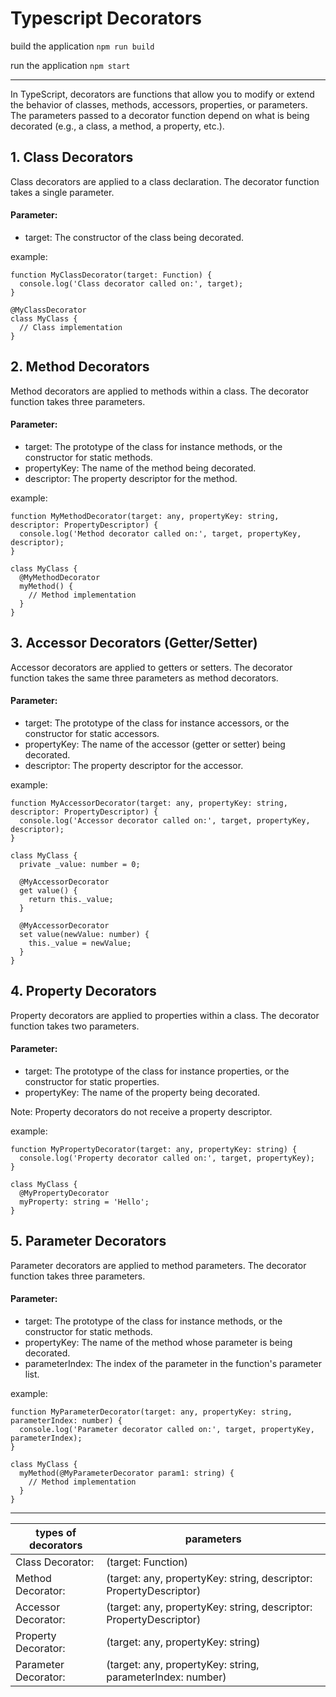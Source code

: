 # Typescript Decorators

build the application
`npm run build`

run the application
`npm start`


***

In TypeScript, decorators are functions that allow you to modify or extend the behavior of classes, methods, accessors, properties, or parameters. The parameters passed to a decorator function depend on what is being decorated (e.g., a class, a method, a property, etc.).

## 1. Class Decorators

Class decorators are applied to a class declaration. The decorator function takes a single parameter.

#### Parameter:
<ul>
  <li>target: The constructor of the class being decorated.</li>
</ul>

example:

```
function MyClassDecorator(target: Function) {
  console.log('Class decorator called on:', target);
}

@MyClassDecorator
class MyClass {
  // Class implementation
}
```

## 2. Method Decorators
Method decorators are applied to methods within a class. The decorator function takes three parameters.

#### Parameter:
<ul>
  <li>target: The prototype of the class for instance methods, or the constructor for static methods.</li>
  <li> propertyKey: The name of the method being decorated. </li>
   <li> descriptor: The property descriptor for the method. </li>
</ul>

example:
```
function MyMethodDecorator(target: any, propertyKey: string, descriptor: PropertyDescriptor) {
  console.log('Method decorator called on:', target, propertyKey, descriptor);
}

class MyClass {
  @MyMethodDecorator
  myMethod() {
    // Method implementation
  }
}

```

## 3. Accessor Decorators (Getter/Setter)
Accessor decorators are applied to getters or setters. The decorator function takes the same three parameters as method decorators.

#### Parameter:
<ul> 
<li> target: The prototype of the class for instance accessors, or the constructor for static accessors. </li>
<li> propertyKey: The name of the accessor (getter or setter) being decorated.
 </li>
<li> descriptor: The property descriptor for the accessor.
 </li>
</ul>

example:
```
function MyAccessorDecorator(target: any, propertyKey: string, descriptor: PropertyDescriptor) {
  console.log('Accessor decorator called on:', target, propertyKey, descriptor);
}

class MyClass {
  private _value: number = 0;

  @MyAccessorDecorator
  get value() {
    return this._value;
  }

  @MyAccessorDecorator
  set value(newValue: number) {
    this._value = newValue;
  }
}

```

## 4. Property Decorators
Property decorators are applied to properties within a class. The decorator function takes two parameters.

#### Parameter:
<ul>
<li> target: The prototype of the class for instance properties, or the constructor for static properties. </li>
<li> propertyKey: The name of the property being decorated. </li>
</ul>

Note: Property decorators do not receive a property descriptor.

example:
```
function MyPropertyDecorator(target: any, propertyKey: string) {
  console.log('Property decorator called on:', target, propertyKey);
}

class MyClass {
  @MyPropertyDecorator
  myProperty: string = 'Hello';
}
```

## 5. Parameter Decorators
Parameter decorators are applied to method parameters. The decorator function takes three parameters.

#### Parameter:
<ul> 
<li> target: The prototype of the class for instance methods, or the constructor for static methods. </li>
<li> propertyKey: The name of the method whose parameter is being decorated. </li>
<li> parameterIndex: The index of the parameter in the function's parameter list. </li>
</ul>

example:

```
function MyParameterDecorator(target: any, propertyKey: string, parameterIndex: number) {
  console.log('Parameter decorator called on:', target, propertyKey, parameterIndex);
}

class MyClass {
  myMethod(@MyParameterDecorator param1: string) {
    // Method implementation
  }
}

```




***

| types of decorators    | parameters |
| ---------------------- | ------- |
| Class Decorator: | (target: Function)   |
| Method Decorator: | (target: any, propertyKey: string, descriptor: PropertyDescriptor)     |
| Accessor Decorator:    | (target: any, propertyKey: string, descriptor: PropertyDescriptor)    |
| Property Decorator: | (target: any, propertyKey: string) |
| Parameter Decorator: | (target: any, propertyKey: string, parameterIndex: number) |
